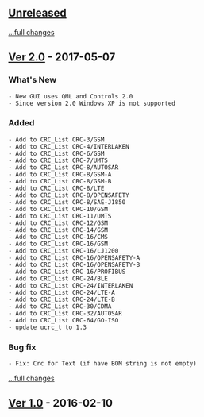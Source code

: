 ## [Unreleased](https://github.com/KoynovStas/QCRC_Calc)


[...full changes](https://github.com/KoynovStas/QCRC_Calc/compare/v2.0...HEAD)





## [Ver 2.0](https://github.com/KoynovStas/QCRC_Calc/releases/tag/v2.0)	- 2017-05-07


### What's New

	- New GUI uses QML and Controls 2.0
	- Since version 2.0 Windows XP is not supported

	
### Added

	- Add to CRC_List CRC-3/GSM
	- Add to CRC_List CRC-4/INTERLAKEN
	- Add to CRC_List CRC-6/GSM
	- Add to CRC_List CRC-7/UMTS
	- Add to CRC_List CRC-8/AUTOSAR
	- Add to CRC_List CRC-8/GSM-A
	- Add to CRC_List CRC-8/GSM-B
	- Add to CRC_List CRC-8/LTE
	- Add to CRC_List CRC-8/OPENSAFETY
	- Add to CRC_List CRC-8/SAE-J1850
	- Add to CRC_List CRC-10/GSM
	- Add to CRC_List CRC-11/UMTS
	- Add to CRC_List CRC-12/GSM
	- Add to CRC_List CRC-14/GSM
	- Add to CRC_List CRC-16/CMS
	- Add to CRC_List CRC-16/GSM
	- Add to CRC_List CRC-16/LJ1200
	- Add to CRC_List CRC-16/OPENSAFETY-A
	- Add to CRC_List CRC-16/OPENSAFETY-B
	- Add to CRC_List CRC-16/PROFIBUS
	- Add to CRC_List CRC-24/BLE
	- Add to CRC_List CRC-24/INTERLAKEN
	- Add to CRC_List CRC-24/LTE-A
	- Add to CRC_List CRC-24/LTE-B
	- Add to CRC_List CRC-30/CDMA
	- Add to CRC_List CRC-32/AUTOSAR
	- Add to CRC_List CRC-64/GO-ISO
	- update ucrc_t to 1.3


### Bug fix

	- Fix: Crc for Text (if have BOM string is not empty)


[...full changes](https://github.com/KoynovStas/QCRC_Calc/compare/v1.0...v2.0)





## [Ver 1.0](https://github.com/KoynovStas/QCRC_Calc/releases/tag/v1.0)	- 2016-02-10
